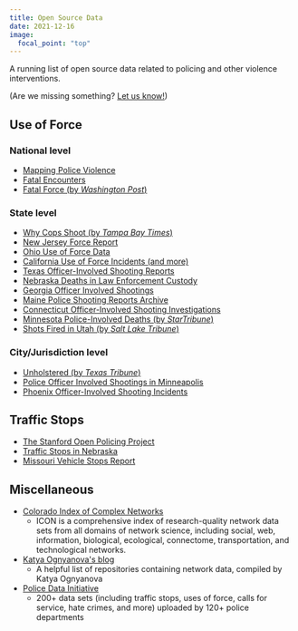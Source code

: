 ```yaml
---
title: Open Source Data
date: 2021-12-16
image:
  focal_point: "top"
---
```


A running list of open source data related to policing and other violence interventions.

<!--more-->

(Are we missing something? [Let us know!](mailto:unopolicinglab@gmail.com))

## **Use of Force**

### National level

* [Mapping Police Violence](https://mappingpoliceviolence.org)
* [Fatal Encounters](https://fatalencounters.org)
* [Fatal Force (by *Washington Post*)](https://github.com/washingtonpost/data-police-shootings)

### State level
* [Why Cops Shoot (by *Tampa Bay Times*)](https://projects.tampabay.com/projects/2017/investigations/florida-police-shootings/database/)
* [New Jersey Force Report](https://force.nj.com/database/state)
* [Ohio Use of Force Data](https://dpsoibrspext.azurewebsites.net/UOF)
* [California Use of Force Incidents (and more)](https://openjustice.doj.ca.gov/data)
* [Texas Officer-Involved Shooting Reports](https://oagtx.force.com/oisreports/apex/OISReportsPage)
* [Nebraska Deaths in Law Enforcement Custody](https://ncc.nebraska.gov/deaths-law-enforcement-custody)
* [Georgia Officer Involved Shootings](https://gbi.georgia.gov/news/2021-12-10/2021-officer-involved-shootings)
* [Maine Police Shooting Reports Archive](https://www.maine.gov/ag/news/shooting_reports_archive.shtml)
* [Connecticut Officer-Involved Shooting Investigations](https://portal.ct.gov/DESPP/Division-of-State-Police/Transparency-Portal/Officer-Involved-Shooting-Investigations)
* [Minnesota Police-Involved Deaths (by *StarTribune*)](https://www.startribune.com/every-police-involved-death-in-minnesota-since-2000/502088871/)
* [Shots Fired in Utah (by *Salt Lake Tribune*)](https://www.sltrib.com/shotsfired/)

### City/Jurisdiction level
* [Unholstered (by *Texas Tribune*)](https://apps.texastribune.org/unholstered/)
* [Police Officer Involved Shootings in Minneapolis](https://opendata.minneapolismn.gov/datasets/cityoflakes::police-officer-involved-shootings/about)
* [Phoenix Officer-Involved Shooting Incidents](https://www.phoenixopendata.com/showcase/officer-involved-shooting-ois-incidents)

## **Traffic Stops**
* [The Stanford Open Policing Project](https://openpolicing.stanford.edu/)
* [Traffic Stops in Nebraska](https://ncc.nebraska.gov/traffic-stops-nebraska)
* [Missouri Vehicle Stops Report](https://ago.mo.gov/home/vehicle-stops-report)

## **Miscellaneous**

* [Colorado Index of Complex Networks](https://icon.colorado.edu/#!/)
  - ICON is a comprehensive index of research-quality network data sets from all domains of network science, including social, web, information, biological, ecological, connectome, transportation, and technological networks.
* [Katya Ognyanova's blog](https://kateto.net/2016/05/network-datasets/)
  - A helpful list of repositories containing network data, compiled by Katya Ognyanova
* [Police Data Initiative](https://www.policedatainitiative.org/datasets/)
  - 200+ data sets (including traffic stops, uses of force, calls for service, hate crimes, and more) uploaded by 120+ police departments 